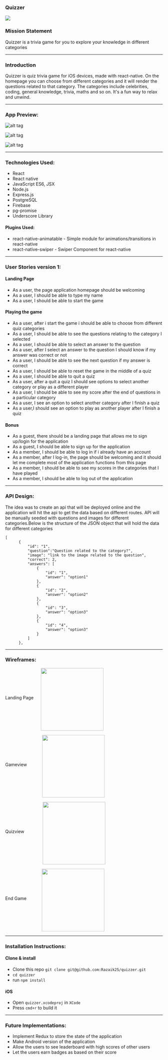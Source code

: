 ### Quizzer

![](https://cdn.elegantthemes.com/blog/wp-content/uploads/2015/12/quiz.png)

### Mission Statement
Quizzer is a trivia game for you to explore your knowledge in different categories

---
### Introduction
Quizzer is quiz trivia game for iOS devices, made with react-native.
On the homepage you can choose from different categories and it will render the questions related to that category. The categories include celebrities, coding, general knowledge, trivia, maths and so on.
It's a fun way to relax and unwind.

---

### App Preview:
![alt tag](./preview/rec1.gif)

![alt tag](./preview/rec2.gif)

![alt tag](./preview/rec3.gif)

---

### Technologies Used:
* React
* React native
* JavaScript ES6, JSX
* Node.js
* Express.js
* PostgreSQL
* Firebase
* pg-promise
* Underscore Library

#### Plugins Used:
* react-native-animatable - Simple module for animations/transitions in react-native
* react-native-swiper - Swiper Component for react-native

---

### User Stories version 1:
#### Landing Page
* As a user, the page application homepage should be welcoming
* As a user, I should be able to type my name
* As a user, I should be able to start the game

#### Playing the game
* As a user, after i start the game i should be able to choose from different quiz categories
* As a user, I should be able to see the questions relating to the category I selected
* As a user, I should be able to select an answer to the question
* As a user, after I select an answer to the question I should know if my answer was correct or not
* As a user, I should be able to see the next question if my answer is correct
* As a user, I should be able to reset the game in the middle of a quiz
* As a user, I should be able to quit a quiz
* As a user, after a quit a quiz I should see options to select another category or play as a different player
* As a user, I should be able to see my score after the end of questions in a particular category
* As a user, I see an option to select another category after I finish a quiz
* As a user,I should see an option to play as another player after I finish a quiz

#### Bonus
* As a guest, there should be a landing page that allows me to sign up/login for the application
* As a guest, I should be able to sign up for the application
* As a member, I should be able to log in if i already have an account
* As a member, after I log-in, the page should be welcoming and it should let me complete most of the application functions from this page
* As a member, I should be able to see my scores in the categories that I have played
* As a member, I should be able to log out of the application

---

### API Design:
The idea was to create an api that will be deployed online and the application will hit the api to get the data based on different routes.
API will be manually seeded with questions and images for different categories.Below is the structure of the JSON object that will hold the data for different categories
```
[
      {
          "id": "1",
          "question":"Question related to the category?",
          "image": "link to the image related to the question",
          "correct": 2,
          "answers": [
              {
                  "id": "1",
                  "answer": "option1"
              },
              {
                  "id": "2",
                  "answer": "option2"
              },
              {
                  "id": "3",
                  "answer": "option3"
              },
              {
                  "id": "4",
                  "answer": "option3"
              }
          ]
      },

```
---

### Wireframes:
<p align="center">
  <p>Landing Page <img align="middle" hspace="20" src="./wireframes/landing_page.png" width="200"/></p>
  <p>Gameview <img align="middle" hspace="45" src="./wireframes/gameview.png" width="200"/></p>
  <p>Quizview <img align="middle" hspace="55" src="./wireframes/quizview.png" width="200"/></p>
  <p>End Game <img align="middle" hspace="45" src="./wireframes/end.png" width="200"/></p>
</p>

---

### Installation Instructions:
#### Clone & install

* Clone this repo `git clone git@github.com:Razaik25/quizzer.git`
* `cd quizzer`
* run `npm install`

#### iOS

* Open `quizzer.xcodeproj` in `XCode`
* Press `cmd+r` to build it

---

### Future Implementations:
* Implement Redux to store the state of the application
* Make Android version of the application
* Allow the users to see leaderboard with high scores of other users
* Let the users earn badges as based on their score
